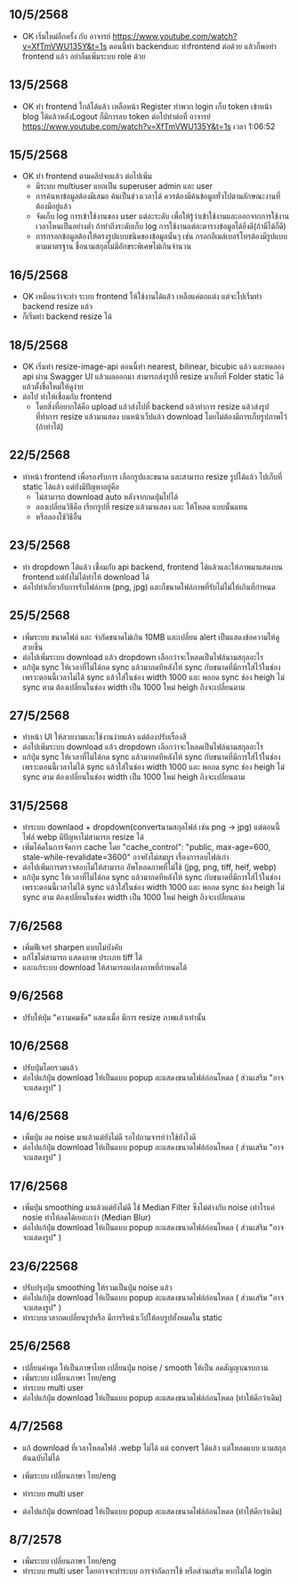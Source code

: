 ## 10/5/2568
- OK เริ่มใหม่อีกครั้ง กับ อาจารย์ https://www.youtube.com/watch?v=XfTmVWU135Y&t=1s 
  ตอนนี้ทำ backendและ ทำfrontend ต่อด้วย
  แล้วก็พอทำ frontend แล้ว อย่าลืมเพิ่มระบบ role ด้วย

## 13/5/2568
- OK ทำ frontend ใกล้ได้แล้ว เหลือหน้า Register ทำพวก login เก็บ token เข้าหน้า blog ได้แล้วหลังLogout ก็มีการลบ token 
  ต่อไปทำต่อที่ อาจารย์ https://www.youtube.com/watch?v=XfTmVWU135Y&t=1s เวลา 1:06:52

## 15/5/2568
- OK ทำ frontend ตามคลิปจบแล้ว ต่อไปเพิ่ม
  - มีระบบ multiuser แยกเป็น superuser admin และ user
  - การค้นหาข้อมูลต้องมีเสมอ ค้นเป็นช่วงเวลาได้ ควรต้องมีค้นข้อมูลทั่วไปตามลักษณะงานที่ต้องมีอยู่แล้ว
  - จัดเก็บ log การเข้าใช้งานของ user แต่ละระดับ เพื่อให้รู้ว่าเข้าใช้งานและออกจากการใช้งานเวลาไหนเป็นอย่างต่ำ          ถ้าทำถึงระดับเก็บ log การใช้งานแต่ละตารางข้อมูลได้ยิ่งดี(ถ้ามีได้ก็ดี)
  - การกรอกข้อมูลต้องให้ตรงรูปแบบชนิดของข้อมูลนั้นๆ เช่น กรอกอีเมล์เบอร์โทรต้องมีรูปแบบตามมาตรฐาน ชื่อนามสกุลไม่มีอักขระพิเศษไม่เกินจำนวน

## 16/5/2568
- OK เหมือนว่าจะทำ ระบบ frontend ให้ใช้งานได้แล้ว เหลือแค่ตกแต่ง แต่จะไปเริ่มทำ backend resize แล้ว
- ก็เริ่มทำ backend resize ได้

## 18/5/2568
- OK เริ่มทำ resize-image-api ตอนนี้ทำ nearest, bilinear, bicubic แล้ว และทดลอง api ผ่าน Swagger UI แล้วผลออกมา สามารถส่งรูปที่ resize มาเก็บที่ Folder static ได้ แล้วตั้งชื่อใหม่ให้ดูง่าย
- ต่อไป ทำให้เชื่อมกับ frontend 
  - โดยสิ่งที่อยากได้คือ upload แล้วส่งไปที่ backend แล้วทำการ resize แล้วส่งรูปที่ทำการ resize แล้วมาแสดง บนหน้าเว็ปแล้ว download โดยไม่ต้องมีการเก็บรูปภาพไว้ (ถ้าทำได้) 

## 22/5/2568
- ทำหน้า frontend เพื่อรองรับการ เลือกรูปและขนาด และสามารถ resize รูปได้แล้ว ไปเก็บที่ static ได้แล้ว แต่ยังมีปัญหาอยู่คือ
  - ไม่สามารถ download auto หลังจากกดปุ่มไปได้ 
  - ลองเปลี่ยนวิธีคือ เรียกรูปที่ resize แล้วมาแสดง และ ให้โหลด แบบนั้นแทน
  - หรือลองใช้วิธีอื่น

## 23/5/2568
- ทำ dropdown ได้แล้ว เชื่อมกับ api backend, frontend ได้แล้วและให้ภาพมาแสดงบน frontend แต่ยังไม่ได้ทำให้ download ได้ 
- ต่อไปทำเกี่ยวกับการรับไฟล์ภาพ (png, jpg) และก็ขนาดไฟล์ภาพที่รับไม่ไม่ให้เกินที่กำหนด

## 25/5/2568
- เพิ่มระบบ ขนาดไฟล์ และ จำกัดขนาดไม่เกิน 10MB และเปลี่ยน alert เป็นแสดงข้อความให้ดูสวยขึ้น
- ต่อไปเพิ่มระบบ download แล้ว dropdown เลือกว่าจะโหลดเป็นไฟล์นามสกุลอะไร 
- แก้ปุ่ม sync ให้เวลาที่ไม่ได้กด sync แล้วมากดทีหลังให้ sync กับขนาดที่มีการใส่ไว้ในช่อง เพราะตอนนี้เวลาไม่ได้ sync แล้วใส่ในช่อง width 1000 และ พอกด sync ช่อง heigh ไม่ sync ตาม ต้องเปลี่ยนในช่อง width เป็น 1000 ใหม่ heigh ถึงจะเปลี่ยนตาม

## 27/5/2568
- ทำหน้า UI ให้สวยงามและใช้งานง่ายแล้ว แต่ต้องปรับเรื่องสี
- ต่อไปเพิ่มระบบ download แล้ว dropdown เลือกว่าจะโหลดเป็นไฟล์นามสกุลอะไร 
- แก้ปุ่ม sync ให้เวลาที่ไม่ได้กด sync แล้วมากดทีหลังให้ sync กับขนาดที่มีการใส่ไว้ในช่อง เพราะตอนนี้เวลาไม่ได้ sync แล้วใส่ในช่อง width 1000 และ พอกด sync ช่อง heigh ไม่ sync ตาม ต้องเปลี่ยนในช่อง width เป็น 1000 ใหม่ heigh ถึงจะเปลี่ยนตาม

## 31/5/2568
- ทำระบบ downlaod + dropdown(convertนามสกุลไฟล์ เช่น png -> jpg) แต่ตอนนี้ไฟล์ webp มีปัญหาไม่สามารถ resize ได้
- เพิ่มโค้ดในการจัดการ cache โดย "cache_control": "public, max-age=600, stale-while-revalidate=3600" อาจยังไม่สมบูร เรื่องการลบไฟล์เก่า
- ต่อไปเพิ่มการตรวจสอบไม่ให้สามารถ อัพโหลดภาพที่ไม่ใช้ (jpg, png, tiff, heif, webp)
- แก้ปุ่ม sync ให้เวลาที่ไม่ได้กด sync แล้วมากดทีหลังให้ sync กับขนาดที่มีการใส่ไว้ในช่อง เพราะตอนนี้เวลาไม่ได้ sync แล้วใส่ในช่อง width 1000 และ พอกด sync ช่อง heigh ไม่ sync ตาม ต้องเปลี่ยนในช่อง width เป็น 1000 ใหม่ heigh ถึงจะเปลี่ยนตาม

## 7/6/2568
- เพิ่มฟีเจอร์ sharpen แบบไม่บังคับ
- แก้ไขไม่สามารถ แสดงภาพ ประเภท tiff ได้
- และแก้ระบบ download ให้สามารถแปลงภาพที่กำหนดได้

## 9/6/2568
- ปรับให้ปุ่ม "ความคมชัด" แสดงเมื่อ มีการ resize ภาพแล้วเท่านั้น

## 10/6/2568
- ปรับปุ่มโดยรวมแล้ว
- ต่อไปแก้ปุ่ม download ให้เป็นแบบ popup ละแสดงขนาดไฟล์ก่อนโหดล ( ส่วนเสริม "อาจจะแสดงรูป" ) 

## 14/6/2568
- เพิ่มปุ่ม ลด noise มาแล้วแต่ยังไม่ดี รอไปถามจารย์ว่าใช้ยังไงดี
- ต่อไปแก้ปุ่ม download ให้เป็นแบบ popup ละแสดงขนาดไฟล์ก่อนโหดล ( ส่วนเสริม "อาจจะแสดงรูป" )

## 17/6/2568
- เพิ่มปุ่ม smoothing มาแล้วแต่ยังไม่ดี ใช้ Median Filter ซึ่งไม่ต่างกับ noise เท่าไรแค่ nosie ทำให้ลดได้เยอะกว่า (Median Blur)
- ต่อไปแก้ปุ่ม download ให้เป็นแบบ popup ละแสดงขนาดไฟล์ก่อนโหดล ( ส่วนเสริม "อาจจะแสดงรูป" ) 

## 23/6/22568
- ปรับปรุงปุ่ม smoothing ให้รวมเป็นปุ่ม noise แล้ว
- ต่อไปแก้ปุ่ม download ให้เป็นแบบ popup ละแสดงขนาดไฟล์ก่อนโหดล ( ส่วนเสริม "อาจจะแสดงรูป" )
- ทำระบบเวลากดเปลี่ยนรูปหรือ มีการรีหน้าเว็ปให้ลบรูปทั้งหมดใน static

## 25/6/2568
- เปลี่ยนคำพูด ให้เป็นภาษาไทย เปลี่ยนปุ่ม noise / smooth ให้เป็น ลดสัญญาณรบกวน
- เพิ่มระบบ เปลี่ยนภาษา ไทย/eng
- ทำระบบ multi user
- ต่อไปแก้ปุ่ม download ให้เป็นแบบ popup ละแสดงขนาดไฟล์ก่อนโหดล (ทำให้ดีกว่าเดิม)

## 4/7/2568
- แก้ download ที่เวลาโหลดไฟล์ .webp ไม่ได้ แต่ convert ได้แล้ว แต่โหลดแบบ นามสกุลต้นฉบับไม่ได้

- เพิ่มระบบ เปลี่ยนภาษา ไทย/eng
- ทำระบบ multi user
- ต่อไปแก้ปุ่ม download ให้เป็นแบบ popup ละแสดงขนาดไฟล์ก่อนโหดล (ทำให้ดีกว่าเดิม)

## 8/7/2578
- เพิ่มระบบ เปลี่ยนภาษา ไทย/eng
- ทำระบบ multi user โดยอาจจะทำระบบ การจำกัดการใช้ หรือส่วนเสริม หากไม่ได้ login
